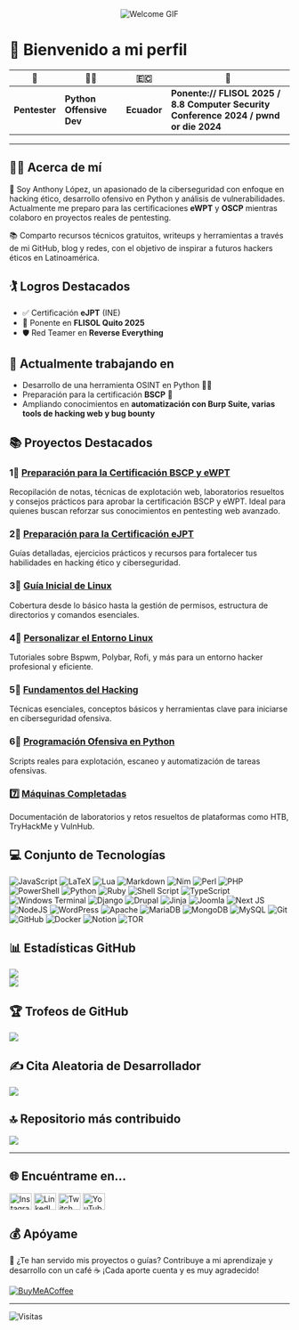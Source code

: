 <div align="center">
    <img src="https://github.com/sk8ware/sk8ware/assets/159751795/0cae9b9f-e436-477b-9d4f-ffb6523d5f61" alt="Welcome GIF">
</div>

# 👋 Bienvenido a mi perfil

| 🔐                | 👨‍💻                    | 🇪🇨        | 🎤                                  |
| ----------------- | ------------------------ | ----------- | ----------------------------------- |
| **Pentester** | **Python Offensive Dev** | **Ecuador** | **Ponente:// FLISOL 2025 / 8.8 Computer Security Conference 2024 / pwnd or die 2024** |

---

## 🧑‍💻 Acerca de mí

🎯 Soy Anthony López, un apasionado de la ciberseguridad con enfoque en hacking ético, desarrollo ofensivo en Python y análisis de vulnerabilidades.
Actualmente me preparo para las certificaciones **eWPT** y **OSCP** mientras colaboro en proyectos reales de pentesting.

📚 Comparto recursos técnicos gratuitos, writeups y herramientas a través de mi GitHub, blog y redes, con el objetivo de inspirar a futuros hackers éticos en Latinoamérica.

## 🏌️ Logros Destacados

* ✅ Certificación **eJPT** (INE)
* 🎤 Ponente en **FLISOL Quito 2025** 
* 🛡️ Red Teamer en **Reverse Everything**

## 🚧 Actualmente trabajando en

* Desarrollo de una herramienta OSINT en Python 🕵️‍♂️
* Preparación para la certificación **BSCP** 🧪
* Ampliando conocimientos en **automatización con Burp Suite, varias tools de hacking web y bug bounty**

## 📚 Proyectos Destacados
### 1⃣ [Preparación para la Certificación BSCP y eWPT](https://github.com/sk8ware/Preparacion_eWPT)

Recopilación de notas, técnicas de explotación web, laboratorios resueltos y consejos prácticos para aprobar la certificación BSCP y eWPT. Ideal para quienes buscan reforzar sus conocimientos en pentesting web avanzado.

### 2⃣ [Preparación para la Certificación eJPT](https://github.com/sk8ware/Preparacion_para_la_certificacion_eJPTv2)

Guías detalladas, ejercicios prácticos y recursos para fortalecer tus habilidades en hacking ético y ciberseguridad.

### 3⃣ [Guía Inicial de Linux](https://github.com/sk8ware/Guia_Inicial_De_Linux)

Cobertura desde lo básico hasta la gestión de permisos, estructura de directorios y comandos esenciales.

### 4⃣ [Personalizar el Entorno Linux](https://github.com/sk8ware/Personalizar_el_Entorno_Linux)

Tutoriales sobre Bspwm, Polybar, Rofi, y más para un entorno hacker profesional y eficiente.

### 5⃣ [Fundamentos del Hacking](https://github.com/sk8ware/Fundamentos_del_Hacking)

Técnicas esenciales, conceptos básicos y herramientas clave para iniciarse en ciberseguridad ofensiva.

### 6⃣ [Programación Ofensiva en Python](https://github.com/sk8ware/Programacion_Ofensiva_en_Python)

Scripts reales para explotación, escaneo y automatización de tareas ofensivas.

### 7️⃣ [Máquinas Completadas](https://github.com/sk8ware/Maquinas_Completadas)

Documentación de laboratorios y retos resueltos de plataformas como HTB, TryHackMe y VulnHub.

## 💻 Conjunto de Tecnologías

![JavaScript](https://img.shields.io/badge/javascript-%23323330.svg?style=for-the-badge\&logo=javascript\&logoColor=%23F7DF1E)
![LaTeX](https://img.shields.io/badge/latex-%23008080.svg?style=for-the-badge\&logo=latex\&logoColor=white)
![Lua](https://img.shields.io/badge/lua-%232C2D72.svg?style=for-the-badge\&logo=lua\&logoColor=white)
![Markdown](https://img.shields.io/badge/markdown-%23000000.svg?style=for-the-badge\&logo=markdown\&logoColor=white)
![Nim](https://img.shields.io/badge/nim-%23FFE953.svg?style=for-the-badge\&logo=nim\&logoColor=white)
![Perl](https://img.shields.io/badge/perl-%2339457E.svg?style=for-the-badge\&logo=perl\&logoColor=white)
![PHP](https://img.shields.io/badge/php-%23777BB4.svg?style=for-the-badge\&logo=php\&logoColor=white)
![PowerShell](https://img.shields.io/badge/PowerShell-%235391FE.svg?style=for-the-badge\&logo=powershell\&logoColor=white)
![Python](https://img.shields.io/badge/python-3670A0?style=for-the-badge\&logo=python\&logoColor=ffdd54)
![Ruby](https://img.shields.io/badge/ruby-%23CC342D.svg?style=for-the-badge\&logo=ruby\&logoColor=white)
![Shell Script](https://img.shields.io/badge/shell_script-%23121011.svg?style=for-the-badge\&logo=gnu-bash\&logoColor=white)
![TypeScript](https://img.shields.io/badge/typescript-%23007ACC.svg?style=for-the-badge\&logo=typescript\&logoColor=white)
![Windows Terminal](https://img.shields.io/badge/Windows%20Terminal-%234D4D4D.svg?style=for-the-badge\&logo=windows-terminal\&logoColor=white)
![Django](https://img.shields.io/badge/django-%23092E20.svg?style=for-the-badge\&logo=django\&logoColor=white)
![Drupal](https://img.shields.io/badge/drupal-%230678BE.svg?style=for-the-badge\&logo=drupal\&logoColor=white)
![Jinja](https://img.shields.io/badge/jinja-white.svg?style=for-the-badge\&logo=jinja\&logoColor=black)
![Joomla](https://img.shields.io/badge/joomla-%235091CD.svg?style=for-the-badge\&logo=joomla\&logoColor=white)
![Next JS](https://img.shields.io/badge/Next-black?style=for-the-badge\&logo=next.js\&logoColor=white)
![NodeJS](https://img.shields.io/badge/node.js-6DA55F?style=for-the-badge\&logo=node.js\&logoColor=white)
![WordPress](https://img.shields.io/badge/WordPress-%23117AC9.svg?style=for-the-badge\&logo=WordPress\&logoColor=white)
![Apache](https://img.shields.io/badge/apache-%23D42029.svg?style=for-the-badge\&logo=apache\&logoColor=white)
![MariaDB](https://img.shields.io/badge/MariaDB-003545?style=for-the-badge\&logo=mariadb\&logoColor=white)
![MongoDB](https://img.shields.io/badge/MongoDB-%234ea94b.svg?style=for-the-badge\&logo=mongodb\&logoColor=white)
![MySQL](https://img.shields.io/badge/mysql-4479A1.svg?style=for-the-badge\&logo=mysql\&logoColor=white)
![Git](https://img.shields.io/badge/git-%23F05033.svg?style=for-the-badge\&logo=git\&logoColor=white)
![GitHub](https://img.shields.io/badge/github-%23121011.svg?style=for-the-badge\&logo=github\&logoColor=white)
![Docker](https://img.shields.io/badge/docker-%230db7ed.svg?style=for-the-badge\&logo=docker\&logoColor=white)
![Notion](https://img.shields.io/badge/Notion-%23000000.svg?style=for-the-badge\&logo=notion\&logoColor=white)
![TOR](https://img.shields.io/badge/tor-%237E4798.svg?style=for-the-badge\&logo=tor-project\&logoColor=white)

## 📊 Estadísticas GitHub

![](https://github-readme-stats.vercel.app/api?username=sk8ware\&theme=dark\&hide_border=false\&include_all_commits=false\&count_private=false)<br/>
![](https://github-readme-streak-stats.herokuapp.com/?user=sk8ware\&theme=dark\&hide_border=false)<br/>

## 🏆 Trofeos de GitHub

![](https://github-profile-trophy.vercel.app/?username=sk8ware\&theme=dracula\&no-frame=true\&no-bg=false\&margin-w=4)

## ✍️ Cita Aleatoria de Desarrollador

![](https://quotes-github-readme.vercel.app/api?type=horizontal\&theme=radical)

## 🔝 Repositorio más contribuido

![](https://github-contributor-stats.vercel.app/api?username=sk8ware\&limit=5\&theme=dark\&combine_all_yearly_contributions=true)

---

## 🌐 Encuéntrame en...

<p align="left">
    <a href="https://www.instagram.com/sk8ware_/" target="_blank"><img align="center" src="https://raw.githubusercontent.com/rahuldkjain/github-profile-readme-generator/master/src/images/icons/Social/instagram.svg" alt="Instagram" height="30" width="40" /></a>
    <a href="https://www.linkedin.com/in/anthony-lopez-9a35a121b" target="_blank"><img align="center" src="https://raw.githubusercontent.com/rahuldkjain/github-profile-readme-generator/master/src/images/icons/Social/linked-in-alt.svg" alt="LinkedIn" height="30" width="40" /></a>
    <a href="https://twitch.tv/sk8waree" target="_blank"><img align="center" src="https://raw.githubusercontent.com/rahuldkjain/github-profile-readme-generator/master/src/images/icons/Social/twitch.svg" alt="Twitch" height="30" width="40" /></a>
    <a href="https://www.youtube.com/channel/UCB-1FffD5F5J3yBqsR5wJvg" target="_blank"><img align="center" src="https://raw.githubusercontent.com/rahuldkjain/github-profile-readme-generator/master/src/images/icons/Social/youtube.svg" alt="YouTube" height="30" width="40" /></a>
</p>

## 💰 Apóyame

💖 ¿Te han servido mis proyectos o guías?
Contribuye a mi aprendizaje y desarrollo con un café ☕ ¡Cada aporte cuenta y es muy agradecido!

[![BuyMeACoffee](https://img.shields.io/badge/Buy%20Me%20a%20Coffee-ffdd00?style=for-the-badge\&logo=buy-me-a-coffee\&logoColor=black)](https://buymeacoffee.com/Sk8ware)

---

![Visitas](https://komarev.com/ghpvc/?username=sk8ware\&label=Profile%20Views\&color=blue\&style=flat)
